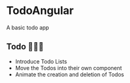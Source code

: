# TodoAngular

A basic todo app

## Todo 🥁🥁💥

- Introduce Todo Lists
- Move the Todos into their own component
- Animate the creation and deletion of Todos